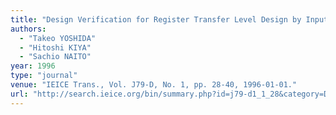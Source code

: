```yaml
---
title: "Design Verification for Register Transfer Level Design by Input Label Sets and Control Conditions"
authors:
  - "Takeo YOSHIDA"
  - "Hitoshi KIYA"
  - "Sachio NAITO"
year: 1996
type: "journal"
venue: "IEICE Trans., Vol. J79-D, No. 1, pp. 28-40, 1996-01-01."
url: "http://search.ieice.org/bin/summary.php?id=j79-d1_1_28&category=D&year=1996&lang=E&abst=j"
---
```

